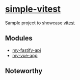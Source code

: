 # [simple-vitest][repo]

Sample project to showcase [vitest][vitest]

## Modules

- [my-fastify-api][api]
- [my-vue-app][app]

## Noteworthy

[repo]: https://github.com/sombriks/simple-vitest
[vitest]: https://vitest.dev/
[api]: ./my-fastify-api/README.md
[app]: ./my-vue-app/README.md
